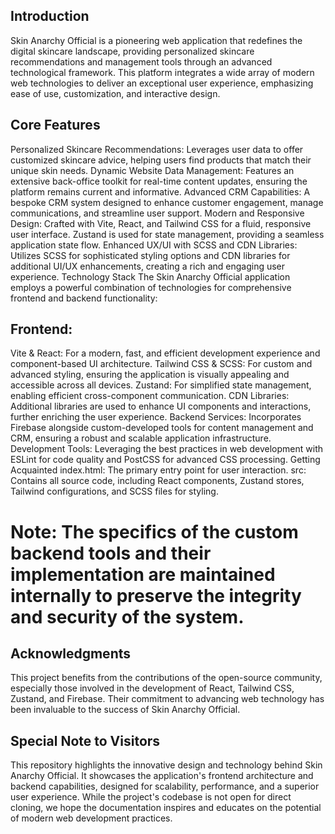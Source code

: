 ## Introduction
Skin Anarchy Official is a pioneering web application that redefines the digital skincare landscape, providing personalized skincare recommendations and management tools through an advanced technological framework. This platform integrates a wide array of modern web technologies to deliver an exceptional user experience, emphasizing ease of use, customization, and interactive design.

## Core Features
Personalized Skincare Recommendations: Leverages user data to offer customized skincare advice, helping users find products that match their unique skin needs.
Dynamic Website Data Management: Features an extensive back-office toolkit for real-time content updates, ensuring the platform remains current and informative.
Advanced CRM Capabilities: A bespoke CRM system designed to enhance customer engagement, manage communications, and streamline user support.
Modern and Responsive Design: Crafted with Vite, React, and Tailwind CSS for a fluid, responsive user interface. Zustand is used for state management, providing a seamless application state flow.
Enhanced UX/UI with SCSS and CDN Libraries: Utilizes SCSS for sophisticated styling options and CDN libraries for additional UI/UX enhancements, creating a rich and engaging user experience.
Technology Stack
The Skin Anarchy Official application employs a powerful combination of technologies for comprehensive frontend and backend functionality:

## Frontend:
Vite & React: For a modern, fast, and efficient development experience and component-based UI architecture.
Tailwind CSS & SCSS: For custom and advanced styling, ensuring the application is visually appealing and accessible across all devices.
Zustand: For simplified state management, enabling efficient cross-component communication.
CDN Libraries: Additional libraries are used to enhance UI components and interactions, further enriching the user experience.
Backend Services: Incorporates Firebase alongside custom-developed tools for content management and CRM, ensuring a robust and scalable application infrastructure.
Development Tools: Leveraging the best practices in web development with ESLint for code quality and PostCSS for advanced CSS processing.
Getting Acquainted
index.html: The primary entry point for user interaction.
src: Contains all source code, including React components, Zustand stores, Tailwind configurations, and SCSS files for styling.
# Note: The specifics of the custom backend tools and their implementation are maintained internally to preserve the integrity and security of the system.
## Acknowledgments
This project benefits from the contributions of the open-source community, especially those involved in the development of React, Tailwind CSS, Zustand, and Firebase. Their commitment to advancing web technology has been invaluable to the success of Skin Anarchy Official.

## Special Note to Visitors
This repository highlights the innovative design and technology behind Skin Anarchy Official. It showcases the application's frontend architecture and backend capabilities, designed for scalability, performance, and a superior user experience. While the project's codebase is not open for direct cloning, we hope the documentation inspires and educates on the potential of modern web development practices.

